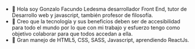 - 👋 Hola soy Gonzalo Facundo Ledesma desarrollador Front End, tutor de Desarrollo web y javascript, también profesor de filosofía.
- 👀 Creo que la tecnología y sus beneficios deben ser de accesibilidad para todo el mundo por lo que con mi trabajo y esfuerzo tengo como objetivo colaborar para que todos accedan a ella.
- 🌱 Gran manejo de HTML5, CSS, SASS, Javascript, aprendiendo ReactJs.

<!---
GonzaloFacundoLedesma/GonzaloFacundoLedesma is a ✨ special ✨ repository because its `README.md` (this file) appears on your GitHub profile.
You can click the Preview link to take a look at your changes.
--->
